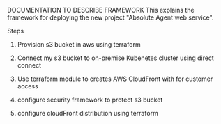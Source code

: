 DOCUMENTATION TO DESCRIBE FRAMEWORK
This explains the framework for deploying the new project "Absolute Agent web service".

Steps

1. Provision s3 bucket in aws using terraform 

2. Connect my s3 bucket to on-premise Kubenetes cluster using direct connect

3. Use terraform module to creates AWS CloudFront with for customer access

4. configure security framework to protect s3 bucket
   
5. configure cloudFront distribution using terraform
